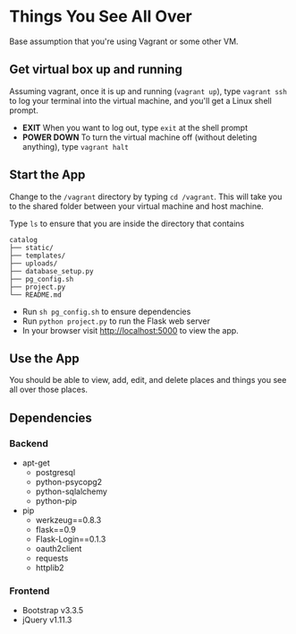 # Things You See All Over

Base assumption that you're using Vagrant or some other VM.

## Get virtual box up and running
Assuming vagrant, once it is up and running (`vagrant up`), type `vagrant ssh` to log your terminal into the virtual machine, and you'll get a Linux shell prompt. 
+ **EXIT** When you want to log out, type `exit` at the shell prompt 
+ **POWER DOWN** To turn the virtual machine off (without deleting anything), type `vagrant halt`

## Start the App
Change to the `/vagrant` directory by typing `cd /vagrant`. This will take you to the shared folder between your virtual machine and host machine.

Type `ls` to ensure that you are inside the directory that contains 
```
catalog
├── static/
├── templates/
├── uploads/
├── database_setup.py
├── pg_config.sh
├── project.py
└── README.md
```
+ Run `sh pg_config.sh` to ensure dependencies
+ Run `python project.py` to run the Flask web server 
+ In your browser visit [http://localhost:5000]() to view the app.

## Use the App
You should be able to view, add, edit, and delete places and things you see all over those places.

## Dependencies

### Backend
+ apt-get
  + postgresql
  + python-psycopg2
  + python-sqlalchemy
  + python-pip
+ pip 
  + werkzeug==0.8.3
  + flask==0.9
  + Flask-Login==0.1.3
  + oauth2client
  + requests
  + httplib2

### Frontend
+ Bootstrap v3.3.5
+ jQuery v1.11.3